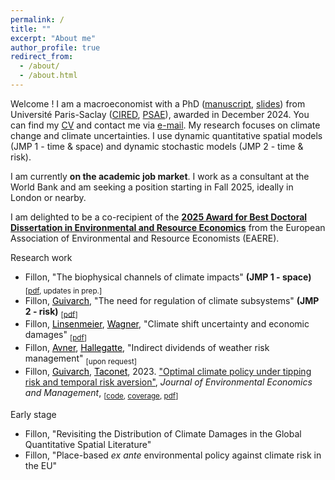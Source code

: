 ```yaml
---
permalink: /
title: ""
excerpt: "About me"
author_profile: true
redirect_from: 
  - /about/
  - /about.html
---
```


Welcome ! I am a macroeconomist with a PhD ([manuscript](https://RomainFillon.github.io/files/thesis_RF2.pdf), [slides](https://RomainFillon.github.io/files/soutenance_rfillon_online.pdf)) from Université Paris-Saclay ([CIRED](http://www.centre-cired.fr/en/), [PSAE](https://www6.versailles-grignon.inrae.fr/psae_eng/)), awarded in December 2024. You can find my [CV](https://RomainFillon.github.io/files/academic_CV_2025.pdf) and contact me via <a href="mailto:rfillon@protonmail.com">e-mail</a>. My research focuses on climate change and climate uncertainties. I use dynamic quantitative spatial models (JMP 1 - time & space) and dynamic stochastic models (JMP 2 - time & risk).

I am currently **on the academic job market**. I work as a consultant at the World Bank and am seeking a position starting in Fall 2025, ideally in London or nearby. 

I am delighted to be a co-recipient of the [**2025 Award for Best Doctoral Dissertation in Environmental and Resource Economics**](https://www.eaere.org/best-european-doctoral-dissertation-award/) from the European Association of Environmental and Resource Economists (EAERE). 

Research work 
+ Fillon, "The biophysical channels of climate impacts" **(JMP 1 - space)** <sub> [[pdf](https://RomainFillon.github.io/files/JMP_spatial.pdf), updates in prep.] </sub>
+ Fillon, <a href="https://www.centre-cired.fr/celine-guivarch/" style="color: black;">Guivarch</a>, "The need for regulation of climate subsystems" **(JMP 2 - risk)**  <sub> [[pdf](https://RomainFillon.github.io/files/JMP_risk.pdf)] </sub>
+ Fillon, <a href="https://mlinsenmeier.com/" style="color: black;">Linsenmeier</a>, <a href="https://gwagner.com" style="color: black;">Wagner</a>, "Climate shift uncertainty and economic damages" <sub> [[pdf](https://RomainFillon.github.io/files/Paper3.pdf)] </sub>
+ Fillon, <a href="https://scholar.google.fr/citations?user=HyoU4ZwAAAAJ&hl=fr&oi=ao" style="color: black;">Avner</a>, <a href="https://scholar.google.fr/citations?user=7xxEWRkAAAAJ&hl=fr&oi=ao" style="color: black;">Hallegatte</a>, "Indirect dividends of weather risk management" <sub> [upon request] </sub>
+ Fillon, <a href="https://www.centre-cired.fr/celine-guivarch/" style="color: black;">Guivarch</a>, <a href="https://www.nicolastaconet.com/home" style="color: black;">Taconet</a>, 2023. ["Optimal climate policy under tipping risk and temporal risk aversion"](https://www.sciencedirect.com/science/article/pii/S0095069623000682), *Journal* *of* *Environmental* *Economics* *and* *Management*, <sub> [[code](https://github.com/CIRED/DSCE/tree/main), [coverage](https://e-axes.org/research/optimal-climate-policies-with-tipping-and-temporal-risk/), [pdf](https://RomainFillon.github.io/files/editable_paper.pdf)] </sub> 

Early stage
+ Fillon, "Revisiting the Distribution of Climate Damages in the Global Quantitative Spatial Literature"  
+ Fillon, "Place-based *ex ante* environmental policy against climate risk in the EU"
